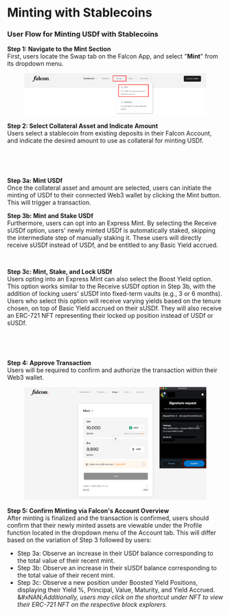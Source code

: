 # Minting with Stablecoins

### User Flow for Minting USDf with Stablecoins

**Step 1: Navigate to the Mint Section**\
First, users locate the Swap tab on the Falcon App, and select "**Mint**" from its dropdown menu.

<figure><img src="../../../../.gitbook/assets/image (11).png" alt=""><figcaption></figcaption></figure>

**Step 2: Select Collateral Asset and Indicate Amount**\
Users select a stablecoin from existing deposits in their Falcon Account, and indicate the desired amount to use as collateral for minting USDf.

<div><figure><img src="../../../../.gitbook/assets/Screenshot 2025-04-01 at 7.02.21 PM.png" alt=""><figcaption></figcaption></figure> <figure><img src="../../../../.gitbook/assets/Screenshot 2025-04-01 at 6.59.19 PM.png" alt=""><figcaption></figcaption></figure></div>

**Step 3a: Mint USDf**\
Once the collateral asset and amount are selected, users can initiate the minting of USDf to their connected Web3 wallet by clicking the Mint button. This will trigger a transaction.

**Step 3b: Mint and Stake USDf**\
Furthermore, users can opt into an Express Mint. By selecting the Receive sUSDf option, users' newly minted USDf is automatically staked, skipping the intermediate step of manually staking it. These users will directly receive sUSDf instead of USDf, and be entitled to any Basic Yield accrued.&#x20;

<figure><img src="../../../../.gitbook/assets/Screenshot 2025-04-01 at 8.02.39 PM.png" alt="" width="295"><figcaption></figcaption></figure>

**Step 3c: Mint, Stake, and Lock USDf**\
Users opting into an Express Mint can also select the Boost Yield option. This option works similar to the Receive sUSDf option in Step 3b, with the addition of locking users' sUSDf into fixed-term vaults (e.g., 3 or 6 months). Users who select this option will receive varying yields based on the tenure chosen, on top of Basic Yield accrued on their sUSDf. They will also receive an ERC-721 NFT representing their locked up position instead of USDf or sUSDf.

<div><figure><img src="../../../../.gitbook/assets/Screenshot 2025-04-02 at 11.31.41 AM.png" alt="" width="322"><figcaption></figcaption></figure> <figure><img src="../../../../.gitbook/assets/Screenshot 2025-04-02 at 11.31.49 AM.png" alt="" width="347"><figcaption></figcaption></figure></div>

**Step 4: Approve Transaction**\
Users will be required to confirm and authorize the transaction within their Web3 wallet.

<figure><img src="../../../../.gitbook/assets/image (13).png" alt="" width="563"><figcaption></figcaption></figure>

**Step 5: Confirm Minting via Falcon's Account Overview**\
After minting is finalized and the transaction is confirmed, users should confirm that their newly minted assets are viewable under the Profile function located in the dropdown menu of the Account tab. This will differ based on the variation of Step 3 followed by users:

* Step 3a: Observe an increase in their USDf balance corresponding to the total value of their recent mint.
* Step 3b: Observe an increase in their sUSDf balance corresponding to the total value of their recent mint.
* Step 3c: Observe a new position under Boosted Yield Positions, displaying their Yield %, Principal, Value, Maturity, and Yield Accrued.\
  &#xNAN;_&#x41;dditionally, users may click on the shortcut under NFT to view their ERC-721 NFT on the respective block explorers._

<figure><img src="../../../../.gitbook/assets/Screenshot 2025-04-02 at 2.49.56 PM.png" alt="" width="563"><figcaption></figcaption></figure>

